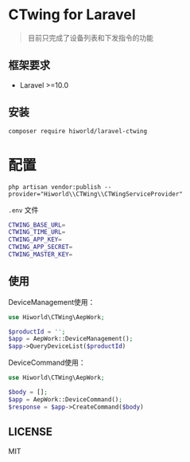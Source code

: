 # CTwing for Laravel

> 目前只完成了设备列表和下发指令的功能

## 框架要求
- Laravel >=10.0

## 安装
```shell
composer require hiworld/laravel-ctwing
```

# 配置

```shell
php artisan vendor:publish --provider="Hiworld\\CTWing\\CTWingServiceProvider"
```

` .env ` 文件
```bash
CTWING_BASE_URL=
CTWING_TIME_URL=
CTWING_APP_KEY=
CTWING_APP_SECRET=
CTWING_MASTER_KEY=
```
## 使用

DeviceManagement使用：
```php
use Hiworld\CTWing\AepWork;

$productId = '';
$app = AepWork::DeviceManagement();
$app->QueryDeviceList($productId)
```

DeviceCommand使用：
```php
use Hiworld\CTWing\AepWork;

$body = [];
$app = AepWork::DeviceCommand();
$response = $app->CreateCommand($body)
```


## LICENSE
MIT
